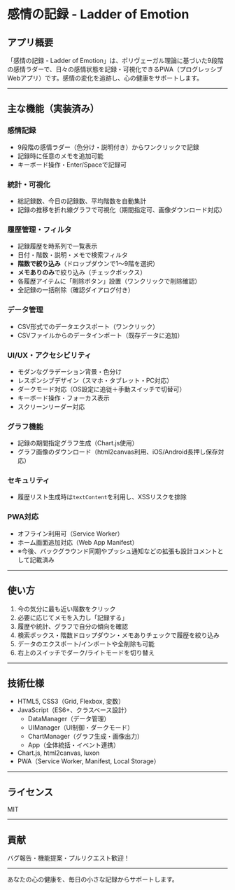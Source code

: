 # 感情の記録 - Ladder of Emotion

## アプリ概要

「感情の記録 - Ladder of Emotion」は、ポリヴェーガル理論に基づいた9段階の感情ラダーで、日々の感情状態を記録・可視化できるPWA（プログレッシブWebアプリ）です。感情の変化を追跡し、心の健康をサポートします。

---

## 主な機能（実装済み）

### 感情記録
- 9段階の感情ラダー（色分け・説明付き）からワンクリックで記録
- 記録時に任意のメモを追加可能
- キーボード操作・Enter/Spaceで記録可

### 統計・可視化
- 総記録数、今日の記録数、平均階数を自動集計
- 記録の推移を折れ線グラフで可視化（期間指定可、画像ダウンロード対応）

### 履歴管理・フィルタ
- 記録履歴を時系列で一覧表示
- 日付・階数・説明・メモで検索フィルタ
- **階数で絞り込み**（ドロップダウンで1〜9階を選択）
- **メモありのみ**で絞り込み（チェックボックス）
- 各履歴アイテムに「削除ボタン」設置（ワンクリックで削除確認）
- 全記録の一括削除（確認ダイアログ付き）

### データ管理
- CSV形式でのデータエクスポート（ワンクリック）
- CSVファイルからのデータインポート（既存データに追加）

### UI/UX・アクセシビリティ
- モダンなグラデーション背景・色分け
- レスポンシブデザイン（スマホ・タブレット・PC対応）
- ダークモード対応（OS設定に追従＋手動スイッチで切替可）
- キーボード操作・フォーカス表示
- スクリーンリーダー対応

### グラフ機能
- 記録の期間指定グラフ生成（Chart.js使用）
- グラフ画像のダウンロード（html2canvas利用、iOS/Android長押し保存対応）

### セキュリティ
- 履歴リスト生成時は`textContent`を利用し、XSSリスクを排除

### PWA対応
- オフライン利用可（Service Worker）
- ホーム画面追加対応（Web App Manifest）
- ※今後、バックグラウンド同期やプッシュ通知などの拡張も設計コメントとして記載済み

---

## 使い方

1. 今の気分に最も近い階数をクリック
2. 必要に応じてメモを入力し「記録する」
3. 履歴や統計、グラフで自分の傾向を確認
4. 検索ボックス・階数ドロップダウン・メモありチェックで履歴を絞り込み
5. データのエクスポート/インポートや全削除も可能
6. 右上のスイッチでダーク/ライトモードを切り替え

---

## 技術仕様

- HTML5, CSS3（Grid, Flexbox, 変数）
- JavaScript（ES6+、クラスベース設計）
    - DataManager（データ管理）
    - UIManager（UI制御・ダークモード）
    - ChartManager（グラフ生成・画像出力）
    - App（全体統括・イベント連携）
- Chart.js, html2canvas, luxon
- PWA（Service Worker, Manifest, Local Storage）

---

## ライセンス

MIT

---

## 貢献

バグ報告・機能提案・プルリクエスト歓迎！

---

あなたの心の健康を、毎日の小さな記録からサポートします。 